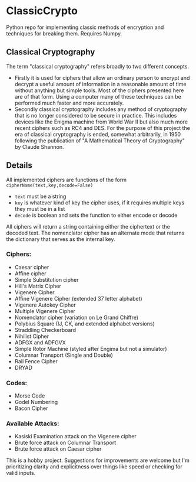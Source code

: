 # ClassicCrypto
Python repo for implementing classic methods of encryption and techniques for breaking them.
Requires Numpy.

## Classical Cryptography
The term "classical cryptography" refers broadly to two different concepts.
* Firstly it is used for ciphers that allow an ordinary person to encrypt and decrypt a useful amount of information in a reasonable amount of time without anything but simple tools. Most of the ciphers presented here are of that form. Using a computer many of these techniques can be performed much faster and more accurately.
* Secondly classical cryptography includes any method of cryptography that is no longer considered to be secure in practice. This includes devices like the Enigma machine from World War II but also much more recent ciphers such as RC4 and DES. For the purpose of this project the era of classical cryptography is ended, somewhat arbitrarily, in 1950 following the publication of "A Mathematical Theory of Cryptography" by Claude Shannon.


## Details
All implemented ciphers are functions of the form `cipherName(text,key,decode=False)`
*  `text` must be a string
*  `key` is whatever kind of key the cipher uses, if it requires multiple keys they must be in a list
*  `decode` is boolean and sets the function to either encode or decode

All ciphers will return a string containing either the ciphertext or the decoded text.
The nomenclator cipher has an alternate mode that returns the dictionary that serves as the internal key.

###  Ciphers:
* Caesar cipher
* Affine cipher
* Simple Substitution cipher
* Hill's Matrix Cipher
* Vigenere Cipher
* Affine Vigenere Cipher (extended 37 letter alphabet)
* Vigenere Autokey Cipher
* Multiple Vigenere Cipher
* Nomenclator cipher (variation on Le Grand Chiffre)
* Polybius Square (IJ, CK, and extended alphabet versions)
* Straddling Checkerboard
* Nihilist Cipher
* ADFGX and ADFGVX
* Simple Rotor Machine (styled after Engima but not a simulator)
* Columnar Transport (Single and Double)
* Rail Fence Cipher
* DRYAD

### Codes:
* Morse Code
* Godel Numbering
* Bacon Cipher

### Available Attacks:
* Kasiski Examination attack on the Vigenere cipher
* Brute force attack on Columnar Transport
* Brute force attack on Caesar cipher


This is a hobby project. Suggestions for improvements are welcome but I'm prioritizing clarity and explicitness over things like speed or checking for valid inputs.
